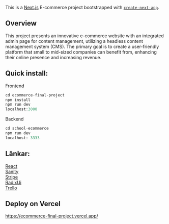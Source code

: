 This is a [Next.js](https://nextjs.org/) E-commerce project bootstrapped with [`create-next-app`](https://github.com/vercel/next.js/tree/canary/packages/create-next-app).

## Overview
This project presents an innovative e-commerce website with an integrated admin page for content management, utilizing a headless content management system (CMS). The primary goal is to create a user-friendly platform that small to mid-sized companies can benefit from, enhancing their online presence and increasing revenue.

## Quick install:

Frontend
```js
cd ecommerce-final-project
npm install
npm run dev
localhost:3000
```

Backend
```js
cd school-ecommerce
npm run dev
localhost: 3333
```

## Länkar:

[React](https://react.dev/) <br>
[Sanity](https://www.sanity.io/) <br>
[Stripe](https://stripe.com/en-se) <br>
[RadixUi](https://www.radix-ui.com/) <br>
[Trello](https://www.trello.com) <br>



## Deploy on Vercel
https://ecommerce-final-project.vercel.app/
